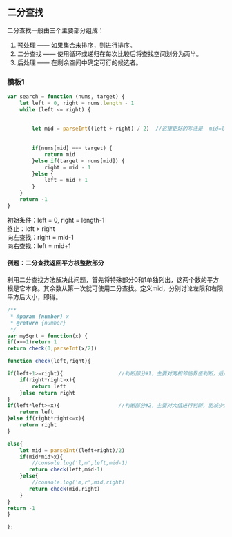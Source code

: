 ## 二分查找

二分查找一般由三个主要部分组成：

1. 预处理 —— 如果集合未排序，则进行排序。
2. 二分查找 —— 使用循环或递归在每次比较后将查找空间划分为两半。
3. 后处理 —— 在剩余空间中确定可行的候选者。

### 模板1

```javascript
var search = function (nums, target) {
    let left = 0, right = nums.length - 1
    while (left <= right) {
    
    
        let mid = parseInt((left + right) / 2)  //这里更好的写法是  mid=left+(right-left)/2 防止数据类型溢出
        
        
        if(nums[mid] === target) {
            return mid
        }else if(target < nums[mid]) {
            right = mid - 1
        }else {
            left = mid + 1
        }
    }
    return -1
}
```

初始条件：left = 0, right = length-1  
终止：left > right  
向左查找：right = mid-1  
向右查找：left = mid+1  


#### 例题：二分查找返回平方根整数部分  

 
 利用二分查找方法解决此问题，首先将特殊部分0和1单独列出，这两个数的平方根是它本身。其余数从第一次就可使用二分查找。定义mid，分别讨论左限和右限平方后大小，即得。  
 
```javascript
/**
 * @param {number} x
 * @return {number}
 */
var mySqrt = function(x) {
if(x==1)return 1
return check(0,parseInt(x/2))

function check(left,right){

if(left+1>=right){                  //判断部分#1，主要对两相邻临界值判断，适用于小值，避免死循环
    if(right*right>x){
        return left
    }else return right
}
if(left*left>=x){                   //判断部分#2，主要对大值进行判断，能减少大值判断的循环次数，也可删除，但循环次数会增加
    return left
}else if(right*right<=x){
    return right
}

else{
    let mid = parseInt((left+right)/2)
    if(mid*mid>x){
        //console.log('l,m',left,mid-1)
       return check(left,mid-1)
    }else{
        //console.log('m,r',mid,right)
       return check(mid,right)
    }
}
return -1
}

};
```
